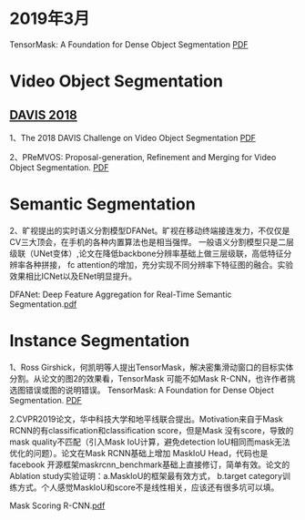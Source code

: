 # 2019年3月
TensorMask: A Foundation for Dense Object Segmentation [PDF](https://arxiv.org/pdf/1803.00557.pdf)
# Video Object Segmentation

## [DAVIS 2018](https://davischallenge.org/challenge2018/publications.html/ "DAVIS2018")

1、The 2018 DAVIS Challenge on Video Object Segmentation [PDF](https://arxiv.org/pdf/1803.00557.pdf)

2、PReMVOS: Proposal-generation, Refinement and Merging for Video Object Segmentation. [PDF](https://arxiv.org/pdf/1807.09190.pdf)



# Semantic Segmentation
2、旷视提出的实时语义分割模型DFANet。旷视在移动终端接连发力，不仅仅是CV三大顶会，在手机的各种内置算法也是相当强悍。
一般语义分割模型只是二层级联（UNet变体）,论文在降低backbone分辨率基础上做三层级联，高低特征分辨率各种拼接，
fc attention的增加，充分实现不同分辨率下特征图的融合。实验效果相比ICNet以及ENet明显提升。

DFANet: Deep Feature Aggregation for Real-Time Semantic Segmentation.[pdf](https://share.weiyun.com/5NgHbWH)


# Instance Segmentation

1、Ross Girshick，何凯明等人提出TensorMask，解决密集滑动窗口的目标实体分割。从论文的图2的效果看，TensorMask
可能不如Mask R-CNN，也许作者挑选图错误或图的说明错误。
TensorMask: A Foundation for Dense Object Segmentation. [PDF](https://arxiv.org/pdf/1903.12174.pdf)

2.CVPR2019论文，华中科技大学和地平线联合提出。Motivation来自于Mask RCNN的有classification和classification score，但是Mask
没有score，导致的mask quality不匹配（引入Mask IoU计算，避免detection IoU相同而mask无法优化的问题）。论文在Mask RCNN基础上增加
MaskIoU Head，代码也是facebook 开源框架maskrcnn_benchmark基础上直接修订，简单有效。论文的Ablation study实验证明：a.MaskIoU的框架最有效方式，
b.target category训练方式。个人感觉MaskIoU和score不是线性相关，应该还有很多坑可以填。

Mask Scoring R-CNN.[pdf](https://arxiv.org/pdf/1903.00241.pdf)


